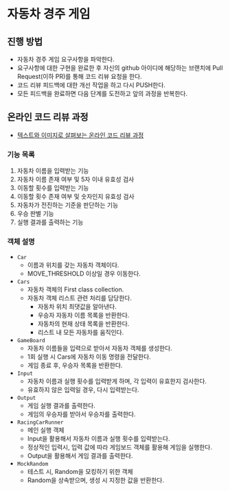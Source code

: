 # 자동차 경주 게임
## 진행 방법
* 자동차 경주 게임 요구사항을 파악한다.
* 요구사항에 대한 구현을 완료한 후 자신의 github 아이디에 해당하는 브랜치에 Pull Request(이하 PR)를 통해 코드 리뷰 요청을 한다.
* 코드 리뷰 피드백에 대한 개선 작업을 하고 다시 PUSH한다.
* 모든 피드백을 완료하면 다음 단계를 도전하고 앞의 과정을 반복한다.

## 온라인 코드 리뷰 과정
* [텍스트와 이미지로 살펴보는 온라인 코드 리뷰 과정](https://github.com/next-step/nextstep-docs/tree/master/codereview)

### 기능 목록

1. 자동차 이름을 입력받는 기능
2. 자동차 이름 존재 여부 및 5자 이내 유효성 검사
3. 이동할 횟수를 입력받는 기능
4. 이동할 횟수 존재 여부 및 숫자인지 유효성 검사
5. 자동차가 전진하는 기준을 판단하는 기능
6. 우승 판별 기능
7. 실행 결과를 출력하는 기능

### 객체 설명

- `Car`
  - 이름과 위치를 갖는 자동차 객체이다.
  - MOVE_THRESHOLD 이상일 경우 이동한다.
- `Cars`
  - 자동차 객체의 First class collection.
  - 자동차 객체 리스트 관련 처리를 담당한다.
    - 자동차 위치 최댓값을 알아낸다.
    - 우승자 자동차 이름 목록을 반환한다.
    - 자동차의 현재 상태 목록을 반환한다.
    - 리스트 내 모든 자동차를 움직인다.
- `GameBoard`
  - 자동차 이름들을 입력으로 받아서 자동차 객체를 생성한다.
  - 1회 실행 시 Cars에 자동차 이동 명령을 전달한다. 
  - 게임 종료 후, 우승자 목록을 반환한다.
- `Input`
  - 자동차 이름과 실행 횟수를 입력받게 하며, 각 입력이 유효한지 검사한다.
  - 유효하지 않은 입력일 경우, 다시 입력받는다.
- `Output`
  - 게임 실행 결과를 출력한다.
  - 게임의 우승자를 받아서 우승자를 출력한다.
- `RacingCarRunner`
  - 메인 실행 객체
  - Input을 활용해서 자동차 이름과 실행 횟수를 입력받는다.
  - 정상적인 입력시, 입력 값에 따라 게임보드 객체를 활용해 게임을 실행한다.
  - Output을 활용해서 게임 결과를 출력한다.
- `MockRandom`
  - 테스트 시, Random을 모킹하기 위한 객체
  - Random을 상속받으며, 생성 시 지정한 값을 반환한다.